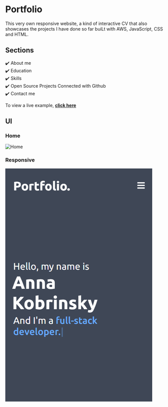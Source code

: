 # Portfolio

This very own responsive website, a kind of interactive CV that also showcases the projects I have done so far buiLt with AWS, JavaScript, CSS and HTML.

## Sections

✔️ About me\
✔️ Education\
✔️ Skills\
✔️ Open Source Projects Connected with Github\
✔️ Contact me

To view a live example, **[click here](http://www.anna-k.me/)**
## UI

### Home
![Home](screenshots/home_page.png)
### Responsive
![Responsive](screenshots/responsive.png)
